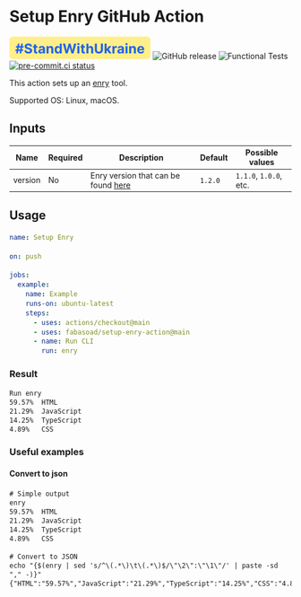 # Setup Enry GitHub Action

[![Stand With Ukraine](https://raw.githubusercontent.com/vshymanskyy/StandWithUkraine/main/badges/StandWithUkraine.svg)](https://stand-with-ukraine.pp.ua)
![GitHub release](https://img.shields.io/github/v/release/fabasoad/setup-enry-action?include_prereleases)
![Functional Tests](https://github.com/fabasoad/setup-enry-action/workflows/Functional%20Tests/badge.svg)
[![pre-commit.ci status](https://results.pre-commit.ci/badge/github/fabasoad/setup-enry-action/main.svg)](https://results.pre-commit.ci/latest/github/fabasoad/setup-enry-action/main)

This action sets up an [enry](https://github.com/go-enry/enry) tool.

Supported OS: Linux, macOS.

## Inputs

| Name    | Required | Description                                                                     | Default | Possible values        |
|---------|----------|---------------------------------------------------------------------------------|---------|------------------------|
| version | No       | Enry version that can be found [here](https://github.com/go-enry/enry/releases) | `1.2.0` | `1.1.0`, `1.0.0`, etc. |

## Usage

```yaml
name: Setup Enry

on: push

jobs:
  example:
    name: Example
    runs-on: ubuntu-latest
    steps:
      - uses: actions/checkout@main
      - uses: fabasoad/setup-enry-action@main
      - name: Run CLI
        run: enry
```

### Result

```shell
Run enry
59.57%  HTML
21.29%  JavaScript
14.25%  TypeScript
4.89%   CSS
```

### Useful examples

#### Convert to json

```shell
# Simple output
enry
59.57%  HTML
21.29%  JavaScript
14.25%  TypeScript
4.89%   CSS

# Convert to JSON
echo "{$(enry | sed 's/^\(.*\)\t\(.*\)$/\"\2\":\"\1\"/' | paste -sd "," -)}"
{"HTML":"59.57%","JavaScript":"21.29%","TypeScript":"14.25%","CSS":"4.89%"}
```

